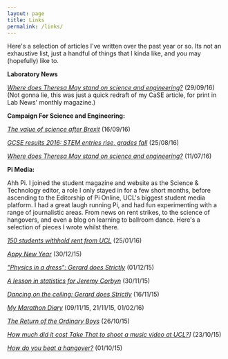 ```yaml
---
layout: page
title: Links
permalink: /links/
---
```


Here's a selection of articles I've written over the past year or so. Its not an exhaustive list,
just a handful of things that I kinda like, and you may (hopefully) like to.

**Laboratory News**

*[Where does Theresa May stand on science and engineering?](http://www.labnews.co.uk/comment/theresa-may-stand-science-engineering-29-08-2016/)* (29/09/16) (Not gonna lie, this was just a quick redraft of my CaSE article, for print in Lab News' monthly magazine.)

**Campaign For Science and Engineering:**

*[The value of science after Brexit](http://www.sciencecampaign.org.uk/news-media/guest-blog/the-value-of-science-after-brexit.html)* (16/09/16)

*[GCSE results 2016: STEM entries rise, grades fall](http://www.sciencecampaign.org.uk/news-media/case-comment/gcse-results-2016-stem-entries-rise-grades-falls.html)* (25/08/16)

*[Where does Theresa May stand on science and engineering?](http://www.sciencecampaign.org.uk/news-media/case-comment/where-does-theresa-may-stand-on-science.html)* (11/07/16)


**Pi Media:**

Ahh Pi. I joined the student magazine and website as the Science & Technology editor, a role I only stayed in for a few short months, before ascending to the Editorship of Pi Online, UCL's biggest student media platform. I had a great laugh running Pi, and had fun experimenting with a range of journalistic areas. From news on rent strikes, to the science of hangovers, and even a blog on learning to ballroom dance. Here's a selection of pieces I wrote whilst there.

*[150 students withhold rent from UCL](http://pimediaonline.co.uk/news-investigations/150-students-withhold-rent-from-ucl/)* (25/01/16)

*[Appy New Year](http://pimediaonline.co.uk/science-tech/appy-new-year/)* (30/12/15)

*["Physics in a dress": Gerard does Strictly](http://pimediaonline.co.uk/muse/lifestyle/physics-in-a-dress-gerard-does-strictly/)* (01/12/15)

*[A lesson in statistics for Jeremy Corbyn](http://pimediaonline.co.uk/politics/a-lesson-in-statistics-for-jeremy-corbyn/)* (30/11/15)

*[Dancing on the ceiling: Gerard does Strictly](http://pimediaonline.co.uk/muse/lifestyle/dancing-on-the-ceiling-gerard-does-strictly/)* (16/11/15)

*[My Marathon Diary](http://pimediaonline.co.uk/category/sport/my-marathon-diary/)* (09/11/15, 21/11/15, 01/02/16)

*[The Return of the Ordinary Boys](http://pimediaonline.co.uk/muse/music/the-return-of-the-ordinary-boys/)* (26/10/15)

*[How much did it cost Take That to shoot a music video at UCL?](http://pimediaonline.co.uk/news-investigations/ffs-how-much-did-it-cost-take-that-to-shoot-a-music-video-at-ucl/)]* (23/10/15)

*[How do you beat a hangover?](http://pimediaonline.co.uk/science-tech/how-do-you-beat-a-hangover/)* (01/10/15)
